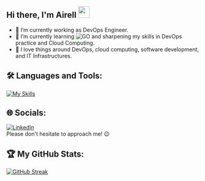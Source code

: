 ## Hi there, I'm Airell <img src="https://media.giphy.com/media/hvRJCLFzcasrR4ia7z/giphy.gif" width="30" height="30" />

<!--
**airellrmdn/airellrmdn** is a ✨ _special_ ✨ repository because its `README.md` (this file) appears on your GitHub profile.

Here are some ideas to get you started:

- 🔭 I’m currently working on ...
- 🌱 I’m currently learning ...
- 👯 I’m looking to collaborate on ...
- 🤔 I’m looking for help with ...
- 💬 Ask me about ...
- 📫 How to reach me: ...
- 😄 Pronouns: ...
- ⚡ Fun fact: ...
-->
- 🔭 I’m currently working as DevOps Engineer.
- 🌱 I’m currently learning ![GO](https://img.shields.io/badge/-Go-000?&logo=Go) and sharpening my skills in DevOps practice and Cloud Computing.
- 👀 I love things around DevOps, cloud computing, software development, and IT Infrastructures.

## 🛠️ **Languages and Tools:**  
[![My Skills](https://skillicons.dev/icons?i=gcp,aws,js,java,nodejs,python,c,docker,jenkins,git,gitlab,linux,kubernetes,postgres,mongodb,prometheus,grafana&perline=12)](#)

## 🌐 Socials:
[![LinkedIn](https://img.shields.io/badge/LinkedIn-%230077B5.svg?logo=linkedin&logoColor=white)](https://linkedin.com/in/airell-ramadhan-budiraharjo) 
<br>Please don't hesitate to approach me! 😉

## 🏆 My GitHub Stats:
[![GitHub Streak](https://github-readme-streak-stats-eight.vercel.app?user=airellrmdn&theme=travelers-theme)](https://git.io/streak-stats)
